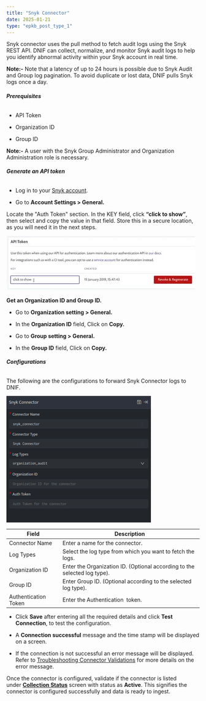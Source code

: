 ```yaml
---
title: "Snyk Connector"
date: 2025-01-21
type: "epkb_post_type_1"
---
```


Snyk connector uses the pull method to fetch audit logs using the Snyk REST API. DNIF can collect, normalize, and monitor Snyk audit logs to help you identify abnormal activity within your Snyk account in real time.

**Note:-** Note that a latency of up to 24 hours is possible due to Snyk Audit and Group log pagination. To avoid duplicate or lost data, DNIF pulls Snyk logs once a day.

###### **Prerequisites**  

- API Token

- Organization ID

- Group ID

**Note:-** A user with the Snyk Group Administrator and Organization Administration role is necessary.

###### **Generate an API token**

- Log in to your [Snyk account](https://app.snyk.io/account).

- Go to **Account Settings > General.**

Locate the "Auth Token" section. In the KEY field, click **“click to show”**, then select and copy the value in that field. Store this in a secure location, as you will need it in the next steps.

![image 1-Apr-12-2024-05-34-55-1129-AM](./images-Snyk%20Connector/Snyk-Connector-1.webp)

**Get an Organization ID and Group ID.**

- Go to **Organization setting > General.**

- In the **Organization ID** field, Click on **Copy.**

- Go to **Group setting > General.**

- In the **Group ID** field, Click on **Copy.**

###### **Configurations**

The following are the configurations to forward Snyk Connector logs to DNIF.‌

![image 2-Apr-12-2024-05-43-18-4369-AM](./images-Snyk%20Connector/Snyk-Connector-2.webp)

| **Field** | **Description** |
| --- | --- |
| Connector Name | Enter a name for the connector. |
| Log Types | Select the log type from which you want to fetch the logs. |
| Organization ID | Enter the Organization ID. (Optional according to the selected log type). |
| Group ID | Enter Group ID. (Optional according to the selected log type). |
| Authentication Token | Enter the Authentication  token. |

- Click **Save** after entering all the required details and click **Test Connection**, to test the configuration.

- A **Connection successful** message and the time stamp will be displayed on a screen.

- If the connection is not successful an error message will be displayed. Refer to [Troubleshooting Connector Validations](https://dnif.it/kb/troubleshooting-and-debugging/troubleshooting-connector-validations/) for more details on the error message.

Once the connector is configured, validate if the connector is listed under **[Collection Status](https://dnif.it/kb/operations/collection-status/)** screen with status as **Active**. This signifies the connector is configured successfully and data is ready to ingest.
